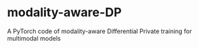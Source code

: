 # modality-aware-DP
A PyTorch code of modality-aware Differential Private training for multimodal models
